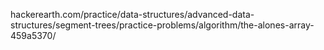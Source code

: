 hackerearth.com/practice/data-structures/advanced-data-structures/segment-trees/practice-problems/algorithm/the-alones-array-459a5370/
